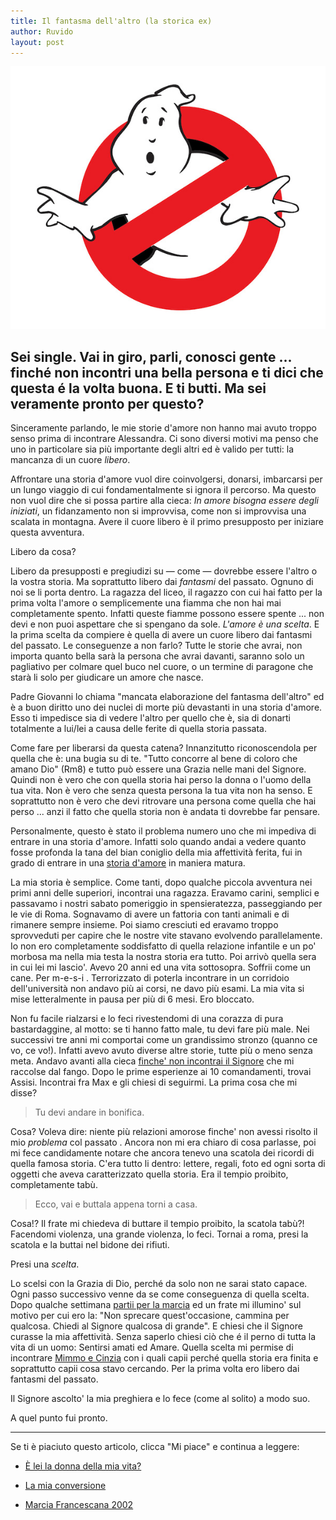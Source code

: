 ```yaml
---
title: Il fantasma dell'altro (la storica ex)
author: Ruvido
layout: post
---
```


![](/img/posts/ghostbusters.jpg)

## Sei single. Vai in giro, parli, conosci gente ... finché non incontri una bella persona e ti dici che questa é la volta buona. E ti butti. Ma sei veramente pronto per questo?

Sinceramente parlando, le mie storie d'amore non hanno mai avuto troppo senso prima di incontrare Alessandra. Ci sono diversi motivi ma penso che uno in particolare sia più importante degli altri ed è valido per tutti: la mancanza di un cuore *libero*.

Affrontare una storia d'amore vuol dire coinvolgersi, donarsi, imbarcarsi per un lungo viaggio di cui fondamentalmente si ignora il percorso. Ma questo non vuol dire che si possa partire alla cieca: *In amore bisogna essere degli iniziati*, un fidanzamento non si improvvisa, come non si improvvisa una scalata in montagna. Avere il cuore libero è il primo presupposto per iniziare questa avventura. 

Libero da cosa? 

Libero da presupposti e pregiudizi su &mdash; come &mdash; dovrebbe essere l'altro o la vostra storia. Ma soprattutto libero dai *fantasmi* del passato. Ognuno di noi se li porta dentro. La ragazza del liceo, il ragazzo con cui hai fatto per la prima volta l'amore o semplicemente una fiamma che non hai mai completamente spento. Infatti queste fiamme possono essere spente ... non devi e non puoi aspettare che si spengano da sole. *L'amore è una scelta*. E la prima scelta da compiere è quella di avere un cuore libero dai fantasmi del passato. Le conseguenze a non farlo? Tutte le storie che avrai, non importa quanto bella sarà la persona che avrai davanti, saranno solo un pagliativo per colmare quel buco nel cuore, o un termine di paragone che starà li solo per giudicare un amore che nasce.

Padre Giovanni lo chiama "mancata elaborazione del fantasma dell'altro" ed è a buon diritto uno dei nuclei di morte più devastanti in una storia d'amore. Esso ti impedisce sia di vedere l'altro per quello che è, sia di donarti totalmente a lui/lei a causa delle ferite di quella storia passata. 

Come fare per liberarsi da questa catena? Innanzitutto riconoscendola per quella che è: una bugia su di te. "Tutto concorre al bene di coloro che amano Dio" (Rm8) e tutto può essere una Grazia nelle mani del Signore. Quindi non è vero che con quella storia hai perso la donna o l'uomo della tua vita. Non è vero che senza questa persona la tua vita non ha senso. E soprattutto non è vero che devi ritrovare una persona come quella che hai perso ... anzi il fatto che quella storia non è andata ti dovrebbe far pensare. 

Personalmente, questo è stato il problema numero uno che mi impediva di entrare in una storia d'amore. Infatti solo quando andai a vedere quanto fosse profonda la tana del bian coniglio della mia affettività ferita, fui in grado di entrare  in una [storia d'amore](http://5p2p.it/2013/04/20/la-donna-della-mia-vita.html) in maniera matura.

La mia storia è semplice. Come tanti, dopo qualche piccola avventura nei primi anni delle superiori, incontrai una ragazza. Eravamo carini, semplici e passavamo i nostri sabato pomeriggio in spensieratezza, passeggiando per le vie di Roma. Sognavamo di avere un fattoria con tanti animali e di rimanere sempre insieme. Poi siamo cresciuti ed eravamo troppo sprovveduti per capire che le nostre vite stavano evolvendo parallelamente. Io non ero completamente soddisfatto di quella relazione infantile e un po' morbosa ma nella mia testa la nostra storia era tutto. Poi arrivò quella sera in cui lei mi lascio'. Avevo 20 anni ed una vita sottosopra. Soffrii come un cane. Per m-e-s-i . Terrorizzato di poterla incontrare in un corridoio dell'università non andavo più ai corsi, ne davo più esami. La mia vita si mise letteralmente in pausa per più di 6 mesi. Ero bloccato. 

Non fu facile rialzarsi e lo feci rivestendomi di una corazza di pura bastardaggine, al motto: se ti hanno fatto male, tu devi fare più male. Nei successivi tre anni mi comportai come un grandissimo stronzo (quanno ce vo, ce vo!). Infatti avevo avuto diverse altre storie, tutte più o meno senza meta. Andavo avanti alla cieca [finche' non incontrai il Signore](http://5p2p.it/2013/10/29/la-mia-conversione.html) che mi raccolse dal fango. Dopo le prime esperienze ai 10 comandamenti, trovai Assisi. Incontrai fra Max e gli chiesi di seguirmi. La prima cosa che mi disse? 

>Tu devi andare in bonifica. 

Cosa? 
Voleva dire: niente più relazioni amorose finche' non avessi risolto il mio *problema* col passato . Ancora non mi era chiaro di cosa parlasse, poi mi fece candidamente notare che ancora tenevo una scatola dei ricordi di quella famosa storia. C'era tutto li dentro: lettere, regali, foto ed ogni sorta di oggetti che aveva caratterizzato quella storia. Era il tempio proibito, completamente tabù.

> Ecco, vai e buttala appena torni a casa.

Cosa!? Il frate mi chiedeva di buttare il tempio proibito, la scatola tabù?! Facendomi violenza, una grande violenza, lo feci. Tornai a roma, presi la scatola e la buttai nel bidone dei rifiuti. 

Presi una *scelta*. 

Lo scelsi con la Grazia di Dio, perché da solo non ne sarai stato capace. Ogni passo successivo venne da se come conseguenza di quella scelta. Dopo qualche settimana [partii per la marcia](http://5p2p.it/2013/07/15/marcia2002.html) ed un frate mi illumino' sul motivo per cui ero la: "Non sprecare quest'occasione, cammina per qualcosa. Chiedi al Signore qualcosa di grande". E chiesi che il Signore curasse la mia affettività. Senza saperlo chiesi ciò che é il perno di tutta la vita di un uomo: Sentirsi amati ed Amare. Quella scelta mi permise di incontrare [Mimmo e Cinzia](https://www.facebook.com/ingannevolecomelamore?fref=ts) con i quali capii perché quella storia era finita e soprattutto capii cosa stavo cercando. Per la prima volta ero libero dai fantasmi del passato.

Il Signore ascolto' la mia preghiera e lo fece (come al solito) a modo suo.

A quel punto fui pronto.


---
Se ti è piaciuto questo articolo, clicca "Mi piace" e continua a leggere:

- [È lei la donna della mia vita?](http://5p2p.it/2013/04/20/la-donna-della-mia-vita.html)

- [La mia conversione](http://5p2p.it/2013/10/29/la-mia-conversione.html)

- [Marcia Francescana 2002](http://5p2p.it/2013/07/15/marcia2002.html)